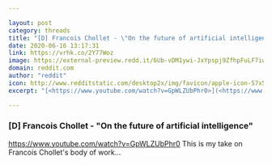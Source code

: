 ```yaml
---

layout: post
category: threads
title: "[D] Francois Chollet - \"On the future of artificial intelligence\""
date: 2020-06-16 13:17:31
link: https://vrhk.co/2Y77Woz
image: https://external-preview.redd.it/6Ub-vDM1ywi-JxYpspj9ZfhpFuLF7iwlkOIXpPdMlD0.jpg?width=480&height=251.308900524&auto=webp&crop=480:251.308900524,smart&s=b979ce4d6c2566c8372dc753a2229adf41d297b5
domain: reddit.com
author: "reddit"
icon: http://www.redditstatic.com/desktop2x/img/favicon/apple-icon-57x57.png
excerpt: "[<https://www.youtube.com/watch?v=GpWLZUbPhr0>](<https://www.youtube.com/watch?v=GpWLZUbPhr0>) This is my take on Francois Chollet's body of work..."

---
```


### [D] Francois Chollet - "On the future of artificial intelligence"

[<https://www.youtube.com/watch?v=GpWLZUbPhr0>](<https://www.youtube.com/watch?v=GpWLZUbPhr0>) This is my take on Francois Chollet's body of work...